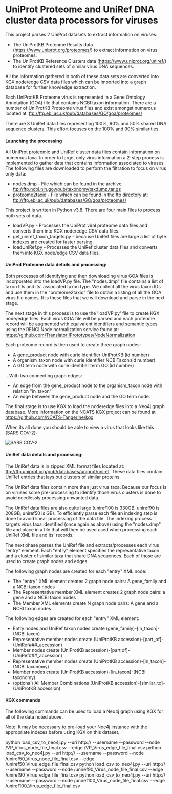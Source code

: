 # UniProt Proteome and UniRef DNA cluster data processors for viruses

This project parses 2 UniProt datasets to extract information on viruses:
* The UniProtKB Proteome Results data (https://www.uniprot.org/proteomes/) to extract information on virus proteomes.
* The UniProtKB Reference Clusters data (https://www.uniprot.org/uniref/) to identify clustered sets of similar virus DNA sequences. 

All the information gathered in both of these data sets are converted into KGX node/edge CSV data files which can be imported 
into a graph database for further knowledge extraction.

Each UniProtKB Proteome virus is represented in a Gene Ontology Annotation (GOA) file that contains NCBI taxon information. 
There are a number of UniProtKB Proteome virus files and exist amongst numerous located at: ftp://ftp.ebi.ac.uk/pub/databases/GO/goa/proteomes/

There are 3 UniRef data files representing 100%, 90% and 50% shared DNA sequence clusters. This effort focuses on the 100% 
and 90% similarities.

#### Launching the processing

All UniProt proteomic and UniRef cluster data files contain information on numerous taxa. In order to target only virus 
information a 2-step process is implemented to gather data that contains information associated to viruses. The following files are 
downloaded to perform the filtration to focus on virus only data:
* nodes.dmp - File which can be found in the archive: ftp://ftp.ncbi.nih.gov/pub/taxonomy/taxdump.tar.gz
* proteome2taxid - File which can be found in the ftp directory at: ftp://ftp.ebi.ac.uk/pub/databases/GO/goa/proteomes/

This project is written in Python v3.8. There are four main files to process both sets of data.
* loadVP.py - Processes the UniProt viral proteome data files and converts them into KGX node/edge CSV data files.
* get_uniref_taxon_targets.py - because UniRef files are large a list of byte indexes are created for faster parsing.
* loadUniRef.py - Processes the UniRef cluster data files and converts them into KGX node/edge CSV data files.

#### UniProt Proteome data details and processing:
Both processes of identifying and then downloading virus GOA files is incorporated into the loadVP.py file. The "nodes.dmp"
file contains a list of taxon IDs and its' associated taxon type. We collect all the virus taxon IDs and use them in the 
"proteome2taxid" file to obtain a listing of all the GOA virus file names. It is these files that we will download and parse 
in the next stage.

The next stage in this process is to use the 'loadVP.py' file to create KGX node/edge files. Each virus GOA file will be 
parsed and each proteome record will be augmented with equivalent identifiers and semantic types using the RENCI Node 
normalization service found at: https://github.com/TranslatorIIPrototypes/NodeNormalization

Each proteome record is then used to create three graph nodes:
* A gene_product node with curie identifier UniProtKB:(id number)
* A organism_taxon node with curie identifier NCBITaxon:(id number)
* A GO term node with curie identifier term GO:(id number)
    
...With two connecting graph edges:
* An edge from the gene_product node to the organism_taxon node with relation "in_taxon"
* An edge between the gene_product node and the GO term node.

The final stage is to use KGX to load the node/edge files into a Neo4j graph database. More information on the NCATS KGX
project can be found at https://github.com/NCATS-Tangerine/kgx

When its all done you should be able to view a virus that looks like this (SARS COV-2):

![SARS COV-2](https://github.com/TranslatorIIPrototypes/ProteomeFunctions/blob/master/Docs/image.jpg?raw=true)

#### UniRef data details and processing:
The UniRef data is in zipped XML format files located at: ftp://ftp.uniprot.org/pub/databases/uniprot/uniref. These data
files contain UniRef entries that lays out clusters of similar proteins.

The UniRef data files contain more than just virus taxa. Because our focus is on viruses some pre-processing to identify 
those virus clusters is done to avoid needlessly processing unwanted data.

The UniRef data files are also quite large (uniref100 is 330GB, uniref90 is 208GB, uniref50 is GB). To efficiently 
parse each file an indexing step is done to avoid linear processing of the data file. The indexing process targets virus 
taxa identified (once again as above) using the "nodes.dmp" file and place in a file that will then be used used when 
processing each UniRef XML file and its' records.

The next phase parses the UniRef file and extracts/processes each virus "entry" element. Each "entry" element specifies 
the representative taxon and a cluster of similar taxa that share DNA sequences. Each of those are used to create graph 
nodes and edges.

The following graph nodes are created for each "entry" XML node:
* The "entry" XML element creates 2 graph node pairs: A gene_family and a NCBI taxon nodes
* The Representative member XML element creates 2 graph node pairs: a gene and a NCBI taxon nodes
* The Member XML elements create N graph node pairs: A gene and a NCBI taxon nodes

The following edges are created for each "entry" XML element:
* Entry nodes and UniRef taxon nodes create (gene_family)-[in_taxon]-(NCBI taxon)
* Representative member nodes create (UniProtKB accession)-[part_of]-(UniRef###_accession)
* Member nodes create (UniProtKB accession)-[part of]-(UniRef###_accession)
* Representative member nodes create (UniProtKB accession)-[in_taxon]-(NCBI taxonomy)
* Member nodes create (UniProtKB accession)-[in_taxon]-(NCBI taxonomy)
* (optional) All Member Combinations (UniProtKB accession)-[similar_to]-(UniProtKB accession)

#### KGX commands
The following commands can be used to load a Neo4j graph using KGX for all of the data noted above.

Note: It may be necessary to pre-load your Noe4j instance with the appropriate indexes before using KGX on this dataset.

python load_csv_to_neo4j.py --uri http://<Neo4j host:port> --username <username> --password <password> --node <data directory>/VP_Virus_node_file_final.csv --edge <data directory>/VP_Virus_edge_file_final.csv
python load_csv_to_neo4j.py --uri http://<Neo4j host:port> --username <username> --password <password> --node <data directory>/uniref50_Virus_node_file_final.csv --edge <data directory>/uniref50_Virus_edge_file_final.csv
python load_csv_to_neo4j.py --uri http://<Neo4j host:port> --username <username> --password <password> --node <data directory>/uniref90_Virus_node_file_final.csv --edge <data directory>/uniref90_Virus_edge_file_final.csv
python load_csv_to_neo4j.py --uri http://<Neo4j host:port> --username <username> --password <password> --node <data directory>/uniref100_Virus_node_file_final.csv --edge <data directory>/uniref100_Virus_edge_file_final.csv
